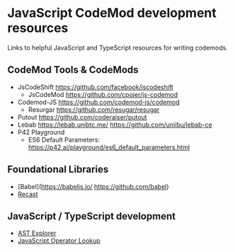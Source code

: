 # JavaScript CodeMod development resources
Links to helpful JavaScript and TypeScript resources for writing codemods.

## CodeMod Tools & CodeMods
 * JsCodeShift https://github.com/facebook/jscodeshift
   * JsCodeMod https://github.com/cpojer/js-codemod
 * Codemod-JS https://github.com/codemod-js/codemod
   * Resurgar https://github.com/resugar/resugar
 * Putout https://github.com/coderaiser/putout
 * Lebab https://lebab.unibtc.me/ https://github.com/uniibu/lebab-ce
 * P42 Playground
   * ES6 Default Parameters: https://p42.ai/playground/es6_default_parameters.html  

## Foundational Libraries
 * [Babel](https://babeljs.io/ https://github.com/babel)
 * [Recast](https://github.com/benjamn/recast)

## JavaScript / TypeScript development
 * [AST Explorer](https://astexplorer.net/)
 * [JavaScript Operator Lookup](https://joshwcomeau.com/operator-lookup)
